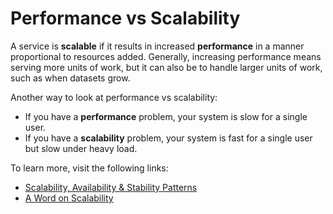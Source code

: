 # Performance vs Scalability

A service is **scalable** if it results in increased **performance** in a manner proportional to resources added. Generally, increasing performance means serving more units of work, but it can also be to handle larger units of work, such as when datasets grow.

Another way to look at performance vs scalability:

- If you have a **performance** problem, your system is slow for a single user.
- If you have a **scalability** problem, your system is fast for a single user but slow under heavy load.

To learn more, visit the following links:

- [Scalability, Availability & Stability Patterns](https://www.slideshare.net/jboner/scalability-availability-stability-patterns/)
- [A Word on Scalability](https://www.allthingsdistributed.com/2006/03/a_word_on_scalability.html)
